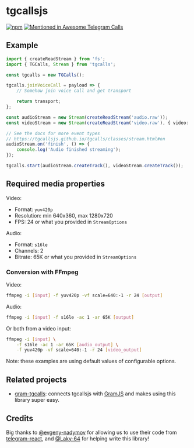 # tgcallsjs

[![npm](https://img.shields.io/npm/v/tgcalls)][npm] [![Mentioned in Awesome Telegram Calls](https://awesome.re/mentioned-badge.svg)][awesome]

## Example

```ts
import { createReadStream } from 'fs';
import { TGCalls, Stream } from 'tgcalls';

const tgcalls = new TGCalls();

tgcalls.joinVoiceCall = payload => {
    // Somehow join voice call and get transport

    return transport;
};

const audioStream = new Stream(createReadStream('audio.raw'));
const videoStream = new Stream(createReadStream('video.raw'), { video: true });

// See the docs for more event types
// https://tgcallsjs.github.io/tgcalls/classes/stream.html#on
audioStream.on('finish', () => {
    console.log('Audio finished streaming');
});

tgcalls.start(audioStream.createTrack(), videoStream.createTrack());
```

## Required media properties

Video:

-   Format: `yuv420p`
-   Resolution: min 640x360, max 1280x720
-   FPS: 24 or what you provided in `StreamOptions`

Audio:

-   Format: `s16le`
-   Channels: 2
-   Bitrate: 65K or what you provided in `StreamOptions`

### Conversion with FFmpeg

Video:

```bash
ffmpeg -i [input] -f yuv420p -vf scale=640:-1 -r 24 [output]
```

Audio:

```bash
ffmpeg -i [input] -f s16le -ac 1 -ar 65K [output]
```

Or both from a video input:

```bash
ffmpeg -i [input] \
    -f s16le -ac 1 -ar 65K [audio_output] \
    -f yuv420p -vf scale=640:-1 -r 24 [video_output]
```

Note: these examples are using default values of configurable options.

## Related projects

-   [gram-tgcalls]: connects tgcallsjs with [GramJS] and makes using this library super easy.

## Credits

Big thanks to [@evgeny-nadymov] for allowing us to use their code from [telegram-react], and [@Laky-64] for helping write this library!

[npm]: https://www.npmjs.com/package/tgcalls
[awesome]: https://github.com/tgcalls/awesome-tgcalls
[gram-tgcalls]: https://github.com/tgcallsjs/gram-tgcalls
[gramjs]: https://github.com/gram-js/gramjs
[@evgeny-nadymov]: https://github.com/evgeny-nadymov/
[telegram-react]: https://github.com/evgeny-nadymov/telegram-react/
[@laky-64]: https://github.com/Laky-64/

